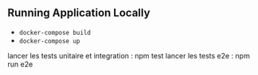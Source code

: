 
## Running Application Locally
* ```docker-compose build```
* ```docker-compose up```

lancer les tests unitaire et integration : npm test
lancer les tests e2e : npm run e2e